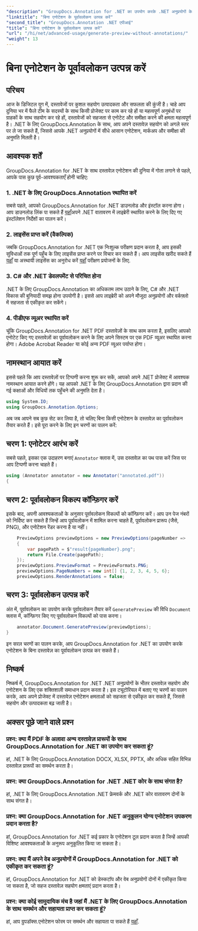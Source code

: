 ```yaml
---
"description": "GroupDocs.Annotation for .NET का उपयोग करके .NET अनुप्रयोगों के भीतर दस्तावेज़ सहयोग और एनोटेशन को बेहतर बनाएँ। इस शक्तिशाली लाइब्रेरी के साथ दस्तावेज़ों को आसानी से एनोटेट करें, मार्क अप करें और समीक्षा करें।"
"linktitle": "बिना एनोटेशन के पूर्वावलोकन उत्पन्न करें"
"second_title": "GroupDocs.Annotation .NET एपीआई"
"title": "बिना एनोटेशन के पूर्वावलोकन उत्पन्न करें"
"url": "/hi/net/advanced-usage/generate-preview-without-annotations/"
"weight": 13
---
```


# बिना एनोटेशन के पूर्वावलोकन उत्पन्न करें

## परिचय
आज के डिजिटल युग में, दस्तावेजों पर कुशल सहयोग उत्पादकता और सफलता की कुंजी है। चाहे आप दुनिया भर में फैले टीम के सदस्यों के साथ किसी प्रोजेक्ट पर काम कर रहे हों या महत्वपूर्ण अनुबंधों पर ग्राहकों के साथ सहयोग कर रहे हों, दस्तावेजों को सहजता से एनोटेट और समीक्षा करने की क्षमता महत्वपूर्ण है। .NET के लिए GroupDocs.Annotation के साथ, आप अपने दस्तावेज़ सहयोग को अगले स्तर पर ले जा सकते हैं, जिससे आपके .NET अनुप्रयोगों में सीधे आसान एनोटेशन, मार्कअप और समीक्षा की अनुमति मिलती है।
## आवश्यक शर्तें
GroupDocs.Annotation for .NET के साथ दस्तावेज़ एनोटेशन की दुनिया में गोता लगाने से पहले, आपके पास कुछ पूर्व-आवश्यकताएँ होनी चाहिए:
### 1. .NET के लिए GroupDocs.Annotation स्थापित करें
सबसे पहले, आपको GroupDocs.Annotation for .NET डाउनलोड और इंस्टॉल करना होगा। आप डाउनलोड लिंक पा सकते हैं [यहाँ](https://releases.groupdocs.com/annotation/net/)अपने .NET वातावरण में लाइब्रेरी स्थापित करने के लिए दिए गए इंस्टॉलेशन निर्देशों का पालन करें।
### 2. लाइसेंस प्राप्त करें (वैकल्पिक)
जबकि GroupDocs.Annotation for .NET एक निःशुल्क परीक्षण प्रदान करता है, आप इसकी सुविधाओं तक पूर्ण पहुँच के लिए लाइसेंस प्राप्त करने पर विचार कर सकते हैं। आप लाइसेंस खरीद सकते हैं [यहाँ](https://purchase.groupdocs.com/buy) या अस्थायी लाइसेंस का अनुरोध करें [यहाँ](https://purchase.groupdocs.com/temporary-license/) परीक्षण प्रयोजनों के लिए.
### 3. C# और .NET डेवलपमेंट से परिचित होना
.NET के लिए GroupDocs.Annotation का अधिकतम लाभ उठाने के लिए, C# और .NET विकास की बुनियादी समझ होना उपयोगी है। इससे आप लाइब्रेरी को अपने मौजूदा अनुप्रयोगों और वर्कफ़्लो में सहजता से एकीकृत कर सकेंगे।
### 4. पीडीएफ व्यूअर स्थापित करें
चूंकि GroupDocs.Annotation for .NET PDF दस्तावेज़ों के साथ काम करता है, इसलिए आपको एनोटेट किए गए दस्तावेज़ों का पूर्वावलोकन करने के लिए अपने सिस्टम पर एक PDF व्यूअर स्थापित करना होगा। Adobe Acrobat Reader या कोई अन्य PDF व्यूअर पर्याप्त होगा।

## नामस्थान आयात करें
इससे पहले कि आप दस्तावेज़ों पर टिप्पणी करना शुरू कर सकें, आपको अपने .NET प्रोजेक्ट में आवश्यक नामस्थान आयात करने होंगे। यह आपको .NET के लिए GroupDocs.Annotation द्वारा प्रदान की गई कक्षाओं और विधियों तक पहुँचने की अनुमति देता है।

```csharp
using System.IO;
using GroupDocs.Annotation.Options;
```

अब जब आपने सब कुछ सेट कर लिया है, तो चलिए बिना किसी एनोटेशन के दस्तावेज़ का पूर्वावलोकन तैयार करते हैं। इसे पूरा करने के लिए इन चरणों का पालन करें:
## चरण 1: एनोटेटर आरंभ करें
सबसे पहले, इसका एक उदाहरण बनाएं `Annotator` क्लास में, उस दस्तावेज़ का पथ पास करें जिस पर आप टिप्पणी करना चाहते हैं।
```csharp
using (Annotator annotator = new Annotator("annotated.pdf"))
{
```
## चरण 2: पूर्वावलोकन विकल्प कॉन्फ़िगर करें
इसके बाद, अपनी आवश्यकताओं के अनुसार पूर्वावलोकन विकल्पों को कॉन्फ़िगर करें। आप उन पेज नंबरों को निर्दिष्ट कर सकते हैं जिन्हें आप पूर्वावलोकन में शामिल करना चाहते हैं, पूर्वावलोकन प्रारूप (जैसे, PNG), और एनोटेशन रेंडर करना है या नहीं।
```csharp
    PreviewOptions previewOptions = new PreviewOptions(pageNumber =>
    {
        var pagePath = $"result{pageNumber}.png";
        return File.Create(pagePath);
    });
    previewOptions.PreviewFormat = PreviewFormats.PNG;
    previewOptions.PageNumbers = new int[] {1, 2, 3, 4, 5, 6};
    previewOptions.RenderAnnotations = false;
```
## चरण 3: पूर्वावलोकन उत्पन्न करें
अंत में, पूर्वावलोकन का उपयोग करके पूर्वावलोकन तैयार करें `GeneratePreview` की विधि `Document` क्लास में, कॉन्फ़िगर किए गए पूर्वावलोकन विकल्पों को पास करना।
```csharp
    annotator.Document.GeneratePreview(previewOptions);
}
```
इन सरल चरणों का पालन करके, आप GroupDocs.Annotation for .NET का उपयोग करके एनोटेशन के बिना दस्तावेज़ का पूर्वावलोकन उत्पन्न कर सकते हैं।

## निष्कर्ष
निष्कर्ष में, GroupDocs.Annotation for .NET .NET अनुप्रयोगों के भीतर दस्तावेज़ सहयोग और एनोटेशन के लिए एक शक्तिशाली समाधान प्रदान करता है। इस ट्यूटोरियल में बताए गए चरणों का पालन करके, आप अपने प्रोजेक्ट में दस्तावेज़ एनोटेशन क्षमताओं को सहजता से एकीकृत कर सकते हैं, जिससे सहयोग और उत्पादकता बढ़ जाती है।
## अक्सर पूछे जाने वाले प्रश्न
### प्रश्न: क्या मैं PDF के अलावा अन्य दस्तावेज़ प्रारूपों के साथ GroupDocs.Annotation for .NET का उपयोग कर सकता हूं?
हां, .NET के लिए GroupDocs.Annotation DOCX, XLSX, PPTX, और अधिक सहित विभिन्न दस्तावेज़ प्रारूपों का समर्थन करता है।
### प्रश्न: क्या GroupDocs.Annotation for .NET .NET कोर के साथ संगत है?
हां, .NET के लिए GroupDocs.Annotation .NET फ्रेमवर्क और .NET कोर वातावरण दोनों के साथ संगत है।
### प्रश्न: क्या GroupDocs.Annotation for .NET अनुकूलन योग्य एनोटेशन उपकरण प्रदान करता है?
हां, GroupDocs.Annotation for .NET कई प्रकार के एनोटेशन टूल प्रदान करता है जिन्हें आपकी विशिष्ट आवश्यकताओं के अनुरूप अनुकूलित किया जा सकता है।
### प्रश्न: क्या मैं अपने वेब अनुप्रयोगों में GroupDocs.Annotation for .NET को एकीकृत कर सकता हूं?
हां, GroupDocs.Annotation for .NET को डेस्कटॉप और वेब अनुप्रयोगों दोनों में एकीकृत किया जा सकता है, जो सहज दस्तावेज़ सहयोग क्षमताएं प्रदान करता है।
### प्रश्न: क्या कोई सामुदायिक मंच है जहां मैं .NET के लिए GroupDocs.Annotation के साथ समर्थन और सहायता प्राप्त कर सकता हूं?
हां, आप ग्रुपडॉक्स.एनोटेशन फोरम पर समर्थन और सहायता पा सकते हैं [यहाँ](https://forum.groupdocs.com/c/annotation/10).